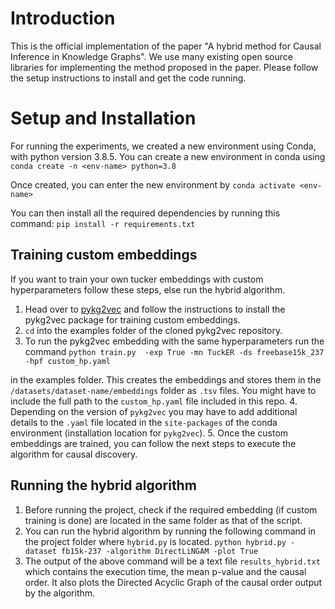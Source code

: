 # Introduction

This is the official implementation of the paper "A hybrid method for Causal Inference in Knowledge Graphs". We use many existing open source libraries for implementing the method
proposed in the paper. Please follow the setup instructions to install and get the code running.

# Setup and Installation

For running the experiments, we created a new environment using Conda, with python version 3.8.5.
You can create a new environment in conda using 
`conda create -n <env-name> python=3.8`

Once created, you can enter the new environment by `conda activate <env-name>`

You can then install all the required dependencies by running this command:
`pip install -r requirements.txt`
## Training custom embeddings
If you want to train your own tucker embeddings with custom hyperparameters follow these steps, else run the hybrid algorithm.
1. Head over to [pykg2vec](https://github.com/Sujit-O/pykg2vec) and follow the instructions to install the pykg2vec package for training custom embeddings.
2. `cd` into the examples folder of the cloned pykg2vec repository.
3.  To run the pykg2vec embedding with the same hyperparameters run the command 
`python train.py  -exp True -mn TuckER -ds freebase15k_237 -hpf custom_hp.yaml`
 
 in the examples folder. This creates the embeddings and stores them in the `/datasets/dataset-name/embeddings` folder as `.tsv` files.  You might have to include the full path to the `custom_hp.yaml` file included in this repo.
 4. Depending on the version of `pykg2vec` you may have to add additional details to the `.yaml` file located in the `site-packages` of the conda environment (installation location for `pykg2vec`).
5. Once the custom embeddings are trained, you can follow the next steps to execute the algorithm for causal discovery.

## Running the hybrid algorithm
1. Before running the project, check if the required embedding (if custom training is done) are located in the same folder as that of the script.
1. You can run the hybrid algorithm by running the following command in the project folder where `hybrid.py` is located.
`python hybrid.py -dataset fb15k-237 -algorithm DirectLiNGAM -plot True`
2. The output of the above command will be a text file `results_hybrid.txt`	which contains the execution time, the mean p-value and the causal order.
It also plots the Directed Acyclic Graph of the causal order output by the algorithm. 


